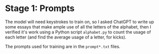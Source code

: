 # Stage 1: Prompts
The model will need keystrokes to train on, so I asked ChatGPT to write up some essays that make ample use of all the 
letters of the alphabet, then I verified it's work using a Python script `alphabet.py` to count the usage of each letter 
(and find the average usage of a letter, for kicks).

The prompts used for training are in the `prompt*.txt` files.